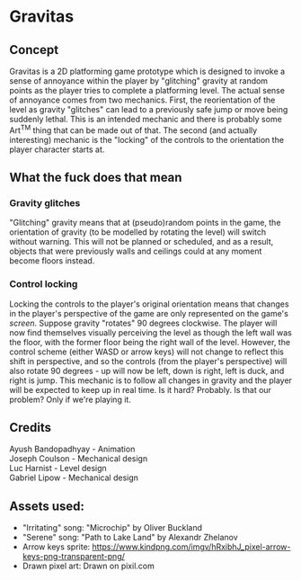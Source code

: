 # Gravitas

## Concept
Gravitas is a 2D platforming game prototype which is designed to invoke a sense of annoyance within the player by "glitching" gravity at random points as the player tries to complete a platforming level. The actual sense of annoyance comes from two mechanics. First, the reorientation of the level as gravity "glitches" can lead to a previously safe jump or move being suddenly lethal. This is an intended mechanic and there is probably some Art<sup>TM</sup> thing that can be made out of that. The second (and actually interesting) mechanic is the "locking" of the controls to the orientation the player character starts at.

## What the fuck does that mean
### Gravity glitches
"Glitching" gravity means that at (pseudo)random points in the game, the orientation of gravity (to be modelled by rotating the level) will switch without warning. This will not be planned or scheduled, and as a result, objects that were previously walls and ceilings could at any moment become floors instead.
### Control locking
Locking the controls to the player's original orientation means that changes in the player's perspective of the game are only represented on the game's *screen*. Suppose gravity "rotates" 90 degrees clockwise. The player will now find themselves visually perceiving the level as though the left wall was the floor, with the former floor being the right wall of the level. However, the control scheme (either WASD or arrow keys) will not change to reflect this shift in perspective, and so the controls (from the player's perspective) will also rotate 90 degrees - up will now be left, down is right, left is duck, and right is jump.
This mechanic is to follow all changes in gravity and the player will be expected to keep up in real time. Is it hard? Probably. Is that our problem? Only if we're playing it.

## Credits
Ayush Bandopadhyay - Animation  
Joseph Coulson - Mechanical design  
Luc Harnist - Level design  
Gabriel Lipow - Mechanical design

## Assets used:
- "Irritating" song: "Microchip" by Oliver Buckland
- "Serene" song: "Path to Lake Land" by Alexandr Zhelanov
- Arrow keys sprite: https://www.kindpng.com/imgv/hRxibhJ_pixel-arrow-keys-png-transparent-png/
- Drawn pixel art: Drawn on pixil.com
